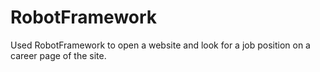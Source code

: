 # RobotFramework
Used RobotFramework to open a website and look for a job position on a career page of the site.
